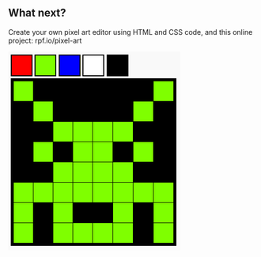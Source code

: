 ## What next?

Create your own pixel art editor using HTML and CSS code, and this online project: rpf.io/pixel-art

![pixel art editor](images/pixel-art-final.png)